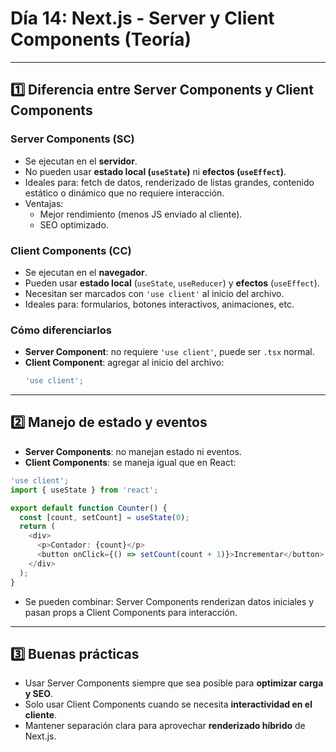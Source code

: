 # Día 14: Next.js - Server y Client Components (Teoría)

---

## 1️⃣ Diferencia entre Server Components y Client Components

### Server Components (SC)
- Se ejecutan en el **servidor**.
- No pueden usar **estado local (`useState`)** ni **efectos (`useEffect`)**.
- Ideales para: fetch de datos, renderizado de listas grandes, contenido estático o dinámico que no requiere interacción.
- Ventajas:
  - Mejor rendimiento (menos JS enviado al cliente).
  - SEO optimizado.

### Client Components (CC)
- Se ejecutan en el **navegador**.
- Pueden usar **estado local** (`useState`, `useReducer`) y **efectos** (`useEffect`).
- Necesitan ser marcados con `'use client'` al inicio del archivo.
- Ideales para: formularios, botones interactivos, animaciones, etc.

### Cómo diferenciarlos
- **Server Component**: no requiere `'use client'`, puede ser `.tsx` normal.
- **Client Component**: agregar al inicio del archivo:
  ```ts
  'use client';
  ```

---

## 2️⃣ Manejo de estado y eventos

- **Server Components**: no manejan estado ni eventos.
- **Client Components**: se maneja igual que en React:

```ts
'use client';
import { useState } from 'react';

export default function Counter() {
  const [count, setCount] = useState(0);
  return (
    <div>
      <p>Contador: {count}</p>
      <button onClick={() => setCount(count + 1)}>Incrementar</button>
    </div>
  );
}
```

- Se pueden combinar: Server Components renderizan datos iniciales y pasan props a Client Components para interacción.

---

## 3️⃣ Buenas prácticas

- Usar Server Components siempre que sea posible para **optimizar carga y SEO**.
- Solo usar Client Components cuando se necesita **interactividad en el cliente**.
- Mantener separación clara para aprovechar **renderizado híbrido** de Next.js.

